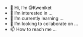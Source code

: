 - 👋 Hi, I’m @Kweniket
- 👀 I’m interested in ...
- 🌱 I’m currently learning ...
- 💞️ I’m looking to collaborate on ...
- 📫 How to reach me ...

<!---
Kweniket/Kweniket is a ✨ special ✨ repository because its `README.md` (this file) appears on your GitHub profile.
You can click the Preview link to take a look at your changes.
--->
